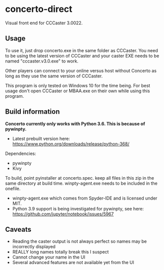 # concerto-direct
Visual front end for CCCaster 3.0022.

## Usage
To use it, just drop concerto.exe in the same folder as CCCaster. You need to be using the latest version of CCCaster and your caster EXE needs to be named "cccaster.v3.0.exe" to work.

Other players can connect to your online versus host without Concerto as long as they use the same version of CCCaster.

This program is only tested on Windows 10 for the time being. For best usage don't open CCCaster or MBAA.exe on their own while using this program.

## Build information

**Concerto currently only works with Python 3.6. This is because of pywinpty.**

* Latest prebuilt version here: https://www.python.org/downloads/release/python-368/

Dependencies:
* pywinpty
* Kivy

To build, point pyinstaller at concerto.spec. keep all files in this zip in the same directory at build time. winpty-agent.exe needs to be included in the onefile.

* winpty-agent.exe which comes from Spyder-IDE and is licensed under MIT. 
* Python 3.9 support is being investigated for pywinpty, see here: https://github.com/jupyter/notebook/issues/5967

## Caveats

* Reading the caster output is not always perfect so names may be incorrectly displayed
* REALLY long names totally break this I suspect
* Cannot change your name in the UI
* Several advanced features are not available yet from the UI
